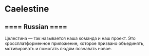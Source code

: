 # Caelestine

## ==== Russian ====
Целестина — так называется наша команда и наш проект.
Это кроссплатформенное приложение, которое призвано объединять, мотивировать и помогать людям познавать новое.
